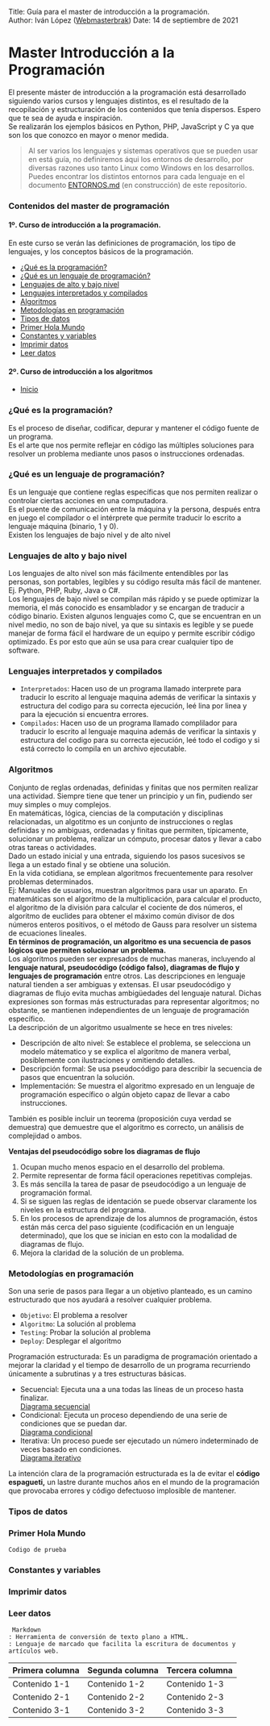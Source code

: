 Title: Guía para el master de introducción a la programación.  
Author: Iván López ([Webmasterbrak](https://www.informaticocoruna.com))
Date: 14 de septiembre de 2021
# Master Introducción a la Programación
El presente máster de introducción a la programación está desarrollado siguiendo varios cursos y lenguajes distintos, es el resultado de la recopilación y estructuración de los contenidos que tenía dispersos. Espero que te sea de ayuda e inspiración.  
Se realizarán los ejemplos básicos en Python, PHP, JavaScript y C ya que son los que conozco en mayor o menor medida.  
>Al ser varios los lenguajes y sistemas operativos que se pueden usar en está guía, no definiremos áqui los entornos de desarrollo, por diversas razones uso tanto Linux como Windows en los desarrollos.  
Puedes encontrar los distintos entornos para cada lenguaje en el documento [ENTORNOS.md](https://github.com/wbrak/master-intro-programing/blob/main/ENTORNOS.md) (en construcción) de este repositorio.
### Contenidos del master de programación
#### 1º. Curso de introducción a la programación.
En este curso se verán las definiciones de programación, los tipo de lenguajes, y los conceptos básicos de la programación.
- [¿Qué es la programación?](#Qué-es-la-programación)
- [¿Qué es un lenguaje de programación?](#Qué-es-un-lenguaje-de-programación)
- [Lenguajes de alto y bajo nivel](#Lenguajes-de-bajo-y-alto-nivel)
- [Lenguajes interpretados y compilados](#Lenguajes-interpretados-y-compilados)
- [Algoritmos](#Algoritmos)
- [Metodologías en programación](#Metodologías-en-programación)
- [Tipos de datos](#Tipos-de-datos)
- [Primer Hola Mundo](#Primer-Hola-Mundo)
- [Constantes y variables](#Constantes-y-variables)
- [Imprimir datos](#Imprimir-datos)
- [Leer datos](#Leer-datos)
#### 2º. Curso de introducción a los algoritmos
- [Inicio](#Master-Introducción-a-la-Programación)
### ¿Qué es la programación?
Es el proceso de diseñar, codificar, depurar y mantener el código fuente de un programa.  
Es el arte que nos permite reflejar en código las múltiples soluciones para resolver un problema mediante unos pasos o instrucciones ordenadas.
### ¿Qué es un lenguaje de programación?
Es un lenguaje que contiene reglas específicas que nos permiten realizar o controlar ciertas acciones en una computadora.  
Es el puente de comunicación entre la máquina y la persona, después entra en juego el compilador o el intérprete que permite traducir lo escrito a lenguaje máquina (binario, 1 y 0).  
Existen los lenguajes de bajo nivel y de alto nivel
### Lenguajes de alto y bajo nivel
Los lenguajes de alto nivel son más fácilmente entendibles por las personas, son portables, legibles y su código resulta más fácil de mantener. Ej. Python, PHP, Ruby, Java o C#.  
Los lenguajes de bajo nivel se compilan más rápido y se puede optimizar la memoria, el más conocido es ensamblador y se encargan de traducir a código binario.
Existen algunos lenguajes como C, que se encuentran en un nivel medio, no son de bajo nivel, ya que su sintaxis es legible y se puede manejar de forma fácil el hardware de un equipo y permite escribir código optimizado. Es por esto que aún se usa para crear cualquier tipo de software.
### Lenguajes interpretados y compilados
- `Interpretados`: Hacen uso de un programa llamado interprete para traducir lo escrito al lenguaje maquina además de verificar la sintaxis y estructura del codigo para su correcta ejecución, leé lina por linea y para la ejecución si encuentra errores.
- `Compilados`: Hacen uso de un programa llamado complilador para traducir lo escrito al lenguaje maquina además de verificar la sintaxis y estructura del codigo para su correcta ejecución, leé todo el codigo y si está correcto lo compila en un archivo ejecutable.
### Algoritmos
Conjunto de reglas ordenadas, definidas y finitas que nos permiten realizar una actividad. Siempre tiene que tener un principio y un fin, pudiendo ser muy simples o muy complejos.  
En matemáticas, lógica, ciencias de la computación y disciplinas relacionadas, un algotitmo es un conjunto de instrucciones o reglas definidas y no ambiguas, ordenadas y finitas que permiten, típicamente, solucionar un problema, realizar un cómputo, procesar datos y llevar a cabo otras tareas o actividades.  
Dado un estado inicial y una entrada, siguiendo los pasos sucesivos se llega a un estado final y se obtiene una solución.  
En la vida cotidiana, se emplean algoritmos frecuentemente para resolver problemas determinados.  
Ej: Manuales de usuarios, muestran algoritmos para usar un aparato. En matemáticas son el algoritmo de la multiplicación, para calcular el producto, el algoritmo de la división para calcular el cociente de dos números, el algoritmo de euclides para obtener el máximo común divisor de dos números enteros positivos, o el método de Gauss para resolver un sistema de ecuaciones lineales.  
**En términos de programación, un algoritmo es una secuencia de pasos lógicos que permiten solucionar un problema.**  
Los algoritmos pueden ser expresados de muchas maneras, incluyendo al **lenguaje natural, pseudocódigo (código falso), diagramas de flujo y lenguajes de programación** entre otros. Las descripciones en lenguaje natural tienden a ser ambiguas y extensas. El usar pseudocódigo y diagramas de flujo evita muchas ambigüedades del lenguaje natural. Dichas expresiones son formas más estructuradas para representar algoritmos; no obstante, se mantienen independientes de un lenguaje de programación específico.  
La descripción de un algoritmo usualmente se hece en tres niveles:
- Descripción de alto nivel: Se establece el problema, se selecciona un modelo mátematico y se explica el algoritmo de manera verbal, posiblemente con ilustraciones y omitiendo detalles.  
- Descripción formal: Se usa pseudocódigo para describir la secuencia de pasos que encuentran la solución.  
- Implementación: Se muestra el algoritmo expresado en un lenguaje de programación específico o algún objeto capaz de llevar a cabo instrucciones.

También es posible incluir un teorema (proposición cuya verdad se demuestra) que demuestre que el algoritmo es correcto, un análisis de complejidad o ambos.  

**Ventajas del pseudocódigo sobre los diagramas de flujo**  
1. Ocupan mucho menos espacio en el desarrollo del problema.
2. Permite representar de forma fácil operaciones repetitivas complejas.
3. Es más sencilla la tarea de pasar de pseudocódigo a un lenguaje de programación formal.
4. Si se siguen las reglas de identación se puede observar claramente los niveles en la estructura del programa.
5. En los procesos de aprendizaje de los alumnos de programación, éstos están más cerca del paso siguiente (codificación en un lenguaje determinado), que los que se inician en esto con la modalidad de diagramas de flujo.
6. Mejora la claridad de la solución de un problema.
### Metodologías en programación
Son una serie de pasos para llegar a un objetivo planteado, es un camino estructurado que nos ayudará a resolver cualquier problema.
- `Objetivo`: El problema a resolver
- `Algoritmo`: La solución al problema
- `Testing`: Probar la solución al problema
- `Deploy`: Desplegar el algoritmo

Programación estructurada: Es un paradigma de programación orientado a mejorar la claridad y el tiempo de desarrollo de un programa recurriendo únicamente a subrutinas y a tres estructuras básicas.
- Secuencial: Ejecuta una a una todas las líneas de un proceso hasta finalizar.  
[Diagrama secuencial](/diagramas/Secuencial.png "Diagrama secuencial")  
- Condicional: Ejecuta un proceso dependiendo de una serie de condiciones que se puedan dar.  
[Diagrama condicional](/diagramas/Condicional.png "Diagrama condicional")
- Iterativa: Un proceso puede ser ejecutado un número indeterminado de veces basado en condiciones.  
[Diagrama iterativo](/diagramas/Iterativa.png "Diagrama iterativo")

La intención clara de la programación estructurada es la de evitar el **código espagueti,** un lastre durante muchos años en el mundo de la programación que provocaba errores y código defectuoso implosible de mantener.
### Tipos de datos
### Primer Hola Mundo
~~~~
Codigo de prueba
~~~~

### Constantes y variables

### Imprimir datos

### Leer datos

~~~~
 Markdown
: Herramienta de conversión de texto plano a HTML.
: Lenguaje de marcado que facilita la escritura de documentos y artículos web.
~~~~
| Primera columna | Segunda columna | Tercera columna |
| -- | -- | -- |
| Contenido 1-1 | Contenido 1-2 | Contenido 1-3 |
| Contenido 2-1 | Contenido 2-2 | Contenido 2-3 |
| Contenido 3-1 | Contenido 3-2 | Contenido 3-3 |
